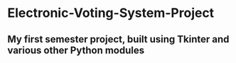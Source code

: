 # Electronic-Voting-System-Project
## My first semester project, built using Tkinter and various other Python modules
